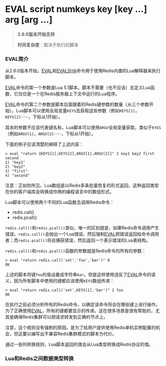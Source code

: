 # EVAL script numkeys key [key ...] arg [arg ...]

> **2.6.0版本开始支持**
>
> **时间复杂度**：取决于执行的脚本

### EVAL简介

从2.6.0版本开始，[EVAL](https://redis.io/commands/eval)和[EVALSHA](https://redis.io/commands/evalsha)命令用于使用Redis内置的Lua解释器来执行脚本。

[EVAL](https://redis.io/commands/eval)命令的第一个参数是Lua 5.1脚本。脚本不需要（也不应该）去定义Lua函数，它仅仅是一个在Redis服务器上下文中运行的Lua程序。

[EVAL](https://redis.io/commands/eval)命令的第二个参数是脚本后面跟着的Redis键参数的数量（从三个参数开始）。Lua脚本可以使用全局变量`KEYS`去获取这些参数（例如`KEYS[1]`，`KEYS[2]`······，下标从1开始）。

其余的参数不应该代表键名称，Lua脚本可以使用`ARGV`全局变量获取，类似于`KYES`（例如`ARGV[1]`，`ARGV[2]`······，下标从1开始）。

下面的例子应该清楚的阐释了上述内容：

```shell
> eval "return {KEYS[1],KEYS[2],ARGV[1],ARGV[2]}" 2 key1 key2 first second
1) "key1"
2) "key2"
3) "first"
4) "second"
```

注意：正如你所见，Lua数组是以Redis多条批量恢复的形式返回，这种返回类型在你的客户端库会转换成你用的编程语言中的数组形式。

Lua脚本可以使用两个不同的Lua函数去调用Redis命令：

- redis.call()
- redis.pcall()

`redis.call()`和`redis.pcall()`类似，唯一的区别就是，如果Redis命令调用产生错误，`redis.call()`会抛出一个Lua错误，然后强制[EVAL](https://redis.io/commands/eval)把错误返回给命令调用者；而`redis.pcall()`将会捕获错误，然后返回一个表示错误的Lua表结构。

`redis.call()`和`redis.pcall()`函数的参数就是Redis命令的所有的参数：

```shell
> eval "return redis.call('set','foo','bar')" 0
OK
```

上述的脚本将键`foo`的值设置成字符串`bar`。但是这样使用违反了[EVAL](https://redis.io/commands/eval)命令的语义，因为所有脚本中使用的键都应该使用`KEYS`数组传递：

```shell
> eval "return redis.call('set',KEYS[1],'bar')" 1 foo
OK
```

在执行之前必须分析所有的Redis命令，以确定该命令将会在哪些键上进行操作。为了正确使用[EVAL](https://redis.io/commands/eval)，所有的键都要显示的传递。这在很多场景是很有帮助的，尤其是确保Redis集群可以把请求转发到正确的节点上。

注意，这个规则没有强制的原因，是为了给用户提供使用Redis单机实例配置的机会，但这要以编写出不兼容Redis集群模式的脚本为代价。

通过一些列转换规则，Lua脚本返回的值会从Lua类型转换成Redis协议的值。

### Lua和Redis之间数据类型转换





